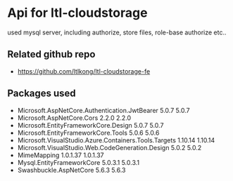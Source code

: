# Api for ltl-cloudstorage
used mysql server, including authorize, store files, role-base authorize etc..

## Related github repo
- https://github.com/ltlkong/ltl-cloudstorage-fe

## Packages used
   - Microsoft.AspNetCore.Authentication.JwtBearer              5.0.7       5.0.7   
   - Microsoft.AspNetCore.Cors                                  2.2.0       2.2.0   
   - Microsoft.EntityFrameworkCore.Design                       5.0.7       5.0.7   
   - Microsoft.EntityFrameworkCore.Tools                        5.0.6       5.0.6   
   - Microsoft.VisualStudio.Azure.Containers.Tools.Targets      1.10.14     1.10.14 
   - Microsoft.VisualStudio.Web.CodeGeneration.Design           5.0.2       5.0.2   
   - MimeMapping                                                1.0.1.37    1.0.1.37
   - Mysql.EntityFrameworkCore                                  5.0.3.1     5.0.3.1 
   - Swashbuckle.AspNetCore                                     5.6.3       5.6.3   

